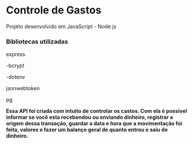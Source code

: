 <h1><strong>Controle de Gastos</strong></h1>
<p>Projeto desenvolvido em JavaScript - Node.js</p>
<h3>Bibliotecas utilizadas</h3>
<p>express</p>
<p>-bcrypt</p>
<p>-dotenv</p>
<p>jsonwebtoken</p>
<p>pg</p>
<strong> Essa API foi criada com intuito de controlar os castos. Com ela é possivel informar se você esta recebendou ou enviando dinheiro, registrar a origem dessa transação, guardar a data e hora que a movimentação foi feita, valores e fazer um balanço geral de quanto entrou e saiu de dinheiro.</strong>
